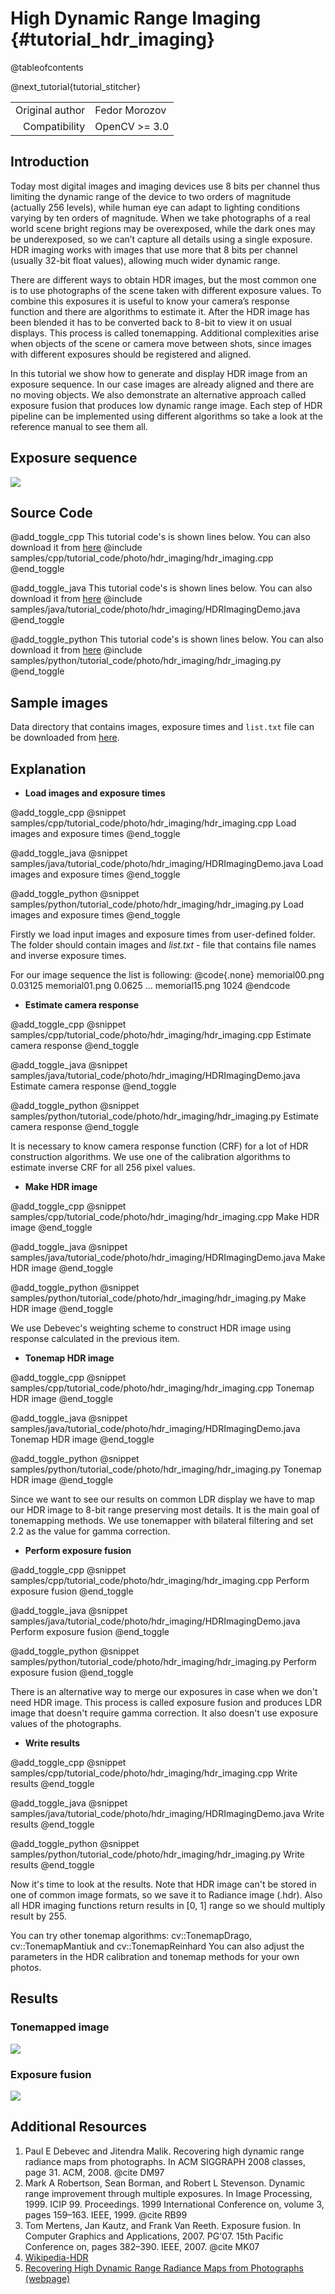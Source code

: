 High Dynamic Range Imaging {#tutorial_hdr_imaging}
==========================

@tableofcontents

@next_tutorial{tutorial_stitcher}

|    |    |
| -: | :- |
| Original author | Fedor Morozov |
| Compatibility | OpenCV >= 3.0 |

Introduction
------------

Today most digital images and imaging devices use 8 bits per channel thus limiting the dynamic range
of the device to two orders of magnitude (actually 256 levels), while human eye can adapt to
lighting conditions varying by ten orders of magnitude. When we take photographs of a real world
scene bright regions may be overexposed, while the dark ones may be underexposed, so we can’t
capture all details using a single exposure. HDR imaging works with images that use more that 8 bits
per channel (usually 32-bit float values), allowing much wider dynamic range.

There are different ways to obtain HDR images, but the most common one is to use photographs of the
scene taken with different exposure values. To combine this exposures it is useful to know your
camera’s response function and there are algorithms to estimate it. After the HDR image has been
blended it has to be converted back to 8-bit to view it on usual displays. This process is called
tonemapping. Additional complexities arise when objects of the scene or camera move between shots,
since images with different exposures should be registered and aligned.

In this tutorial we show how to generate and display HDR image from an exposure sequence. In our
case images are already aligned and there are no moving objects. We also demonstrate an alternative
approach called exposure fusion that produces low dynamic range image. Each step of HDR pipeline can
be implemented using different algorithms so take a look at the reference manual to see them all.

Exposure sequence
-----------------

![](images/memorial.png)

Source Code
-----------

@add_toggle_cpp
This tutorial code's is shown lines below. You can also download it from
[here](https://github.com/opencv/opencv/tree/4.x/samples/cpp/tutorial_code/photo/hdr_imaging/hdr_imaging.cpp)
@include samples/cpp/tutorial_code/photo/hdr_imaging/hdr_imaging.cpp
@end_toggle

@add_toggle_java
This tutorial code's is shown lines below. You can also download it from
[here](https://github.com/opencv/opencv/tree/4.x/samples/java/tutorial_code/photo/hdr_imaging/HDRImagingDemo.java)
@include samples/java/tutorial_code/photo/hdr_imaging/HDRImagingDemo.java
@end_toggle

@add_toggle_python
This tutorial code's is shown lines below. You can also download it from
[here](https://github.com/opencv/opencv/tree/4.x/samples/python/tutorial_code/photo/hdr_imaging/hdr_imaging.py)
@include samples/python/tutorial_code/photo/hdr_imaging/hdr_imaging.py
@end_toggle

Sample images
-------------

Data directory that contains images, exposure times and `list.txt` file can be downloaded from
[here](https://github.com/opencv/opencv_extra/tree/4.x/testdata/cv/hdr/exposures).

Explanation
-----------

-   **Load images and exposure times**

@add_toggle_cpp
@snippet samples/cpp/tutorial_code/photo/hdr_imaging/hdr_imaging.cpp Load images and exposure times
@end_toggle

@add_toggle_java
@snippet samples/java/tutorial_code/photo/hdr_imaging/HDRImagingDemo.java Load images and exposure times
@end_toggle

@add_toggle_python
@snippet samples/python/tutorial_code/photo/hdr_imaging/hdr_imaging.py Load images and exposure times
@end_toggle

Firstly we load input images and exposure times from user-defined folder. The folder should
contain images and *list.txt* - file that contains file names and inverse exposure times.

For our image sequence the list is following:
    @code{.none}
    memorial00.png 0.03125
    memorial01.png 0.0625
    ...
    memorial15.png 1024
    @endcode

-   **Estimate camera response**

@add_toggle_cpp
@snippet samples/cpp/tutorial_code/photo/hdr_imaging/hdr_imaging.cpp Estimate camera response
@end_toggle

@add_toggle_java
@snippet samples/java/tutorial_code/photo/hdr_imaging/HDRImagingDemo.java Estimate camera response
@end_toggle

@add_toggle_python
@snippet samples/python/tutorial_code/photo/hdr_imaging/hdr_imaging.py Estimate camera response
@end_toggle

It is necessary to know camera response function (CRF) for a lot of HDR construction algorithms.
We use one of the calibration algorithms to estimate inverse CRF for all 256 pixel values.

-   **Make HDR image**

@add_toggle_cpp
@snippet samples/cpp/tutorial_code/photo/hdr_imaging/hdr_imaging.cpp Make HDR image
@end_toggle

@add_toggle_java
@snippet samples/java/tutorial_code/photo/hdr_imaging/HDRImagingDemo.java Make HDR image
@end_toggle

@add_toggle_python
@snippet samples/python/tutorial_code/photo/hdr_imaging/hdr_imaging.py Make HDR image
@end_toggle

We use Debevec's weighting scheme to construct HDR image using response calculated in the previous
item.

-   **Tonemap HDR image**

@add_toggle_cpp
@snippet samples/cpp/tutorial_code/photo/hdr_imaging/hdr_imaging.cpp Tonemap HDR image
@end_toggle

@add_toggle_java
@snippet samples/java/tutorial_code/photo/hdr_imaging/HDRImagingDemo.java Tonemap HDR image
@end_toggle

@add_toggle_python
@snippet samples/python/tutorial_code/photo/hdr_imaging/hdr_imaging.py Tonemap HDR image
@end_toggle

Since we want to see our results on common LDR display we have to map our HDR image to 8-bit range
preserving most details. It is the main goal of tonemapping methods. We use tonemapper with
bilateral filtering and set 2.2 as the value for gamma correction.

-   **Perform exposure fusion**

@add_toggle_cpp
@snippet samples/cpp/tutorial_code/photo/hdr_imaging/hdr_imaging.cpp Perform exposure fusion
@end_toggle

@add_toggle_java
@snippet samples/java/tutorial_code/photo/hdr_imaging/HDRImagingDemo.java Perform exposure fusion
@end_toggle

@add_toggle_python
@snippet samples/python/tutorial_code/photo/hdr_imaging/hdr_imaging.py Perform exposure fusion
@end_toggle

There is an alternative way to merge our exposures in case when we don't need HDR image. This
process is called exposure fusion and produces LDR image that doesn't require gamma correction. It
also doesn't use exposure values of the photographs.

-   **Write results**

@add_toggle_cpp
@snippet samples/cpp/tutorial_code/photo/hdr_imaging/hdr_imaging.cpp Write results
@end_toggle

@add_toggle_java
@snippet samples/java/tutorial_code/photo/hdr_imaging/HDRImagingDemo.java Write results
@end_toggle

@add_toggle_python
@snippet samples/python/tutorial_code/photo/hdr_imaging/hdr_imaging.py Write results
@end_toggle

Now it's time to look at the results. Note that HDR image can't be stored in one of common image
formats, so we save it to Radiance image (.hdr). Also all HDR imaging functions return results in
[0, 1] range so we should multiply result by 255.

You can try other tonemap algorithms: cv::TonemapDrago, cv::TonemapMantiuk and cv::TonemapReinhard
You can also adjust the parameters in the HDR calibration and tonemap methods for your own photos.

Results
-------

### Tonemapped image

![](images/ldr.png)

### Exposure fusion

![](images/fusion.png)

Additional Resources
--------------------

1. Paul E Debevec and Jitendra Malik. Recovering high dynamic range radiance maps from photographs. In ACM SIGGRAPH 2008 classes, page 31. ACM, 2008. @cite DM97
2. Mark A Robertson, Sean Borman, and Robert L Stevenson. Dynamic range improvement through multiple exposures. In Image Processing, 1999. ICIP 99. Proceedings. 1999 International Conference on, volume 3, pages 159–163. IEEE, 1999. @cite RB99
3. Tom Mertens, Jan Kautz, and Frank Van Reeth. Exposure fusion. In Computer Graphics and Applications, 2007. PG'07. 15th Pacific Conference on, pages 382–390. IEEE, 2007. @cite MK07
4. [Wikipedia-HDR](https://en.wikipedia.org/wiki/High-dynamic-range_imaging)
5. [Recovering High Dynamic Range Radiance Maps from Photographs (webpage)](http://www.pauldebevec.com/Research/HDR/)
